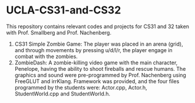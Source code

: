 # UCLA-CS31-and-CS32
This repository contains relevant codes and projects for CS31 and 32 taken with Prof. Smallberg and Prof. Nachenberg.
1. CS31 Simple Zombie Game: The player was placed in an arena (grid), and through movements by pressing u/d/l/r, the player engage in combat with the zombies.
2. ZombieDash: A zombie-killing video game with the main character, Penelope, having the ability to shoot fireballs and rescue humans. The graphics and sound were pre-programmed by Prof. Nachenberg using FreeGLUT and irrKlang. Framework was provided, and the four files programmed by the students were: Actor.cpp, Actor.h, StudentWorld.cpp and StudentWorld.h. 
